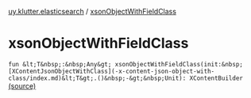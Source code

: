 [uy.klutter.elasticsearch](index.md) / [xsonObjectWithFieldClass](.)


# xsonObjectWithFieldClass
`fun &lt;T&nbsp;:&nbsp;Any&gt; xsonObjectWithFieldClass(init:&nbsp;[XContentJsonObjectWithClass](-x-content-json-object-with-class/index.md)&lt;T&gt;.()&nbsp;-&gt;&nbsp;Unit): XContentBuilder` [(source)](https://github.com/kohesive/klutter/blob/master/elasticsearch-jdk7/src/main/kotlin/uy/klutter/elasticsearch/XContent.kt#L138)


